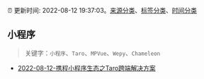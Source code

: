 :alarm_clock: 更新时间: 2022-08-12 19:37:03。[来源分类](../README.md)、[标签分类](../TAGS.md)、[时间分类](../TIMELINE.md)

## 小程序


> 关键字：`小程序`、`Taro`、`MPVue`、`Wepy`、`Chameleon`



- [2022-08-12-携程小程序生态之Taro跨端解决方案](https://toutiao.io/k/5o14o6m) 